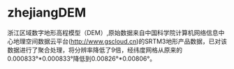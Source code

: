 # zhejiangDEM
浙江区域数字地形高程模型（DEM）,原始数据来自中国科学院计算机网络信息中心地理空间数据云平台(http://www.gscloud.cn)的SRTM3地形产品数据，已对该数据进行了聚合处理，将分辨率降低了9倍，经纬度网格从原来的0.000833°*0.000833°降低到0.00826°*0.00806°。

